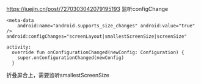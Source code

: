 
https://juejin.cn/post/7270303042079195193
监听configChange
```
<meta-data
    android:name="android.supports_size_changes" android:value="true" />
android:configChanges="screenLayout|smallestScreenSize|screenSize"

activity:
  override fun onConfigurationChanged(newConfig: Configuration) {
    super.onConfigurationChanged(newConfig)
  }
```
折叠屏合上，需要监听smallestScreenSize